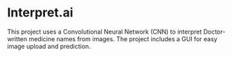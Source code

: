 # Interpret.ai
This project uses a Convolutional Neural Network (CNN) to interpret Doctor-written medicine names from images. The project includes a GUI for easy image upload and prediction.
